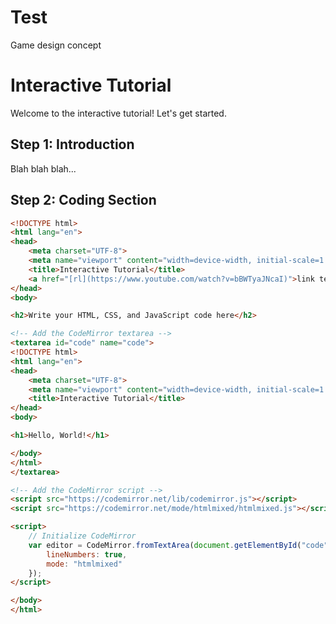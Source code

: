 # Test
Game design concept

# Interactive Tutorial

Welcome to the interactive tutorial! Let's get started.

## Step 1: Introduction

Blah blah blah...

## Step 2: Coding Section

```html
<!DOCTYPE html>
<html lang="en">
<head>
    <meta charset="UTF-8">
    <meta name="viewport" content="width=device-width, initial-scale=1.0">
    <title>Interactive Tutorial</title>
    <a href="[rl](https://www.youtube.com/watch?v=bBWTyaJNcaI)">link text</a>
</head>
<body>

<h2>Write your HTML, CSS, and JavaScript code here</h2>

<!-- Add the CodeMirror textarea -->
<textarea id="code" name="code">
<!DOCTYPE html>
<html lang="en">
<head>
    <meta charset="UTF-8">
    <meta name="viewport" content="width=device-width, initial-scale=1.0">
    <title>Interactive Tutorial</title>
</head>
<body>

<h1>Hello, World!</h1>

</body>
</html>
</textarea>

<!-- Add the CodeMirror script -->
<script src="https://codemirror.net/lib/codemirror.js"></script>
<script src="https://codemirror.net/mode/htmlmixed/htmlmixed.js"></script>

<script>
    // Initialize CodeMirror
    var editor = CodeMirror.fromTextArea(document.getElementById("code"), {
        lineNumbers: true,
        mode: "htmlmixed"
    });
</script>

</body>
</html>
